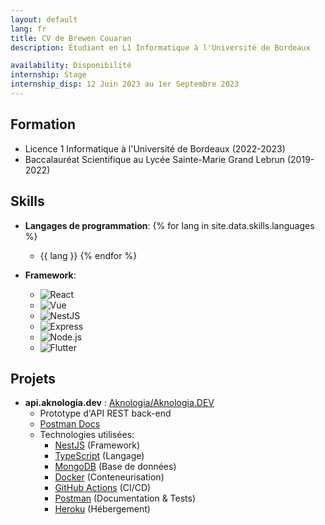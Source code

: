 ```yaml
---
layout: default
lang: fr
title: CV de Brewen Couaran
description: Étudiant en L1 Informatique à l'Université de Bordeaux

availability: Disponibilité
internship: Stage
internship_disp: 12 Juin 2023 au 1er Septembre 2023
---
```

## Formation
* Licence 1 Informatique à l'Université de Bordeaux (2022-2023)
* Baccalauréat Scientifique au Lycée Sainte-Marie Grand Lebrun (2019-2022)

## Skills
* **Langages de programmation**:
{% for lang in site.data.skills.languages %}
  * {{ lang }}
{% endfor %}

* **Framework**:
    * ![React](https://img.shields.io/badge/-React%20(6/10)-61DAFB?logo=react&logoColor=black)
    * ![Vue](https://img.shields.io/badge/-Vue%20(7/10)-4FC08D?logo=vue.js&logoColor=white)
    * ![NestJS](https://img.shields.io/badge/-NestJS%20(8/10)-E0234E?logo=nestjs&logoColor=white)
    * ![Express](https://img.shields.io/badge/-Express%20(9/10)-000000?logo=express&logoColor=white)
    * ![Node.js](https://img.shields.io/badge/-Node.js%20(9/10)-339933?logo=node.js&logoColor=white)
    * ![Flutter](https://img.shields.io/badge/-Flutter%20(7/10)-02569B?logo=flutter&logoColor=white)

## Projets
  * **api.aknologia.dev** : [Aknologia/Aknologia.DEV](https://github.com/Aknologia/Aknologia.DEV)
    * Prototype d'API REST back-end
    * [Postman Docs](https://documenter.getpostman.com/view/19755036/UVkvKYV5)
    * Technologies utilisées:
      * [NestJS](https://nestjs.com/) (Framework)
      * [TypeScript](https://www.typescriptlang.org/) (Langage)
      * [MongoDB](https://www.mongodb.com/) (Base de données)
      * [Docker](https://www.docker.com/) (Conteneurisation)
      * [GitHub Actions](https://github.com/features/actions) (CI/CD)
      * [Postman](https://www.postman.com/) (Documentation & Tests)
      * [Heroku](https://www.heroku.com/) (Hébergement)